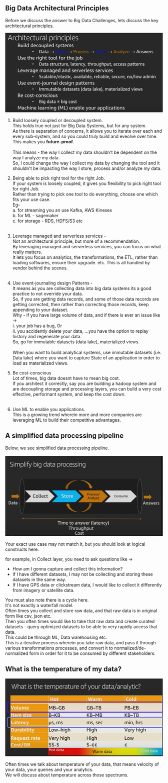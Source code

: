 ## Big Data Architectural Principles
Before we discuss the answer to Big Data Challenges, lets discuss the key architectural principles.<br>

![img_3.png](images/img_3.png)<br>

1. Build loosely coupled or decoupled system. <br>
This holds true not just for Big Data Systems, but for any system. <br>
As there is separation of concerns, it allows you to iterate over each and every sub-system, and so you could truly build and eveolve over time. <br> 
This makes you **future-proof**. <br><br>
This means - the way I collect my data shouldn't be dependent on the way I analyze my data. <br>
So, I could change the way I collect my data by changing the tool and it shouldn't be impacting the way I store, process and/or analyze my data. <br>

2. Being able to pick right tool for the right Job. <br>
If your system is loosely coupled, it gives you flexibility to pick right tool for right Job. <br>
Rather than trying to pick one tool to do everything, choose one which fits your use case. <br>
Eg-  <br>
   a. for streaming you an use Kafka, AWS Kineses <br>
   b. for ML - sagemaker <br>
   c. for storage - RDS, HDFS/S3 etc <br><br>

3. Leverage managed and serverless services - <br>
Not an architectural principle, but more of a recommendation. <br>
By leveraging managed and serverless services, you can focus on what really matters. <br>
It lets you focus on analytics, the transformations, the ETL, rather than loading softwares, ensure their upgrade. etc. This is all handled by vendor behind the scenes. <br><br>

4. Use event-journaling design Patterns - <br>
It means as you are collecting data into big data systems its a good practice to not override your data. <br>
So, if you are getting data records, and some of those data records are getting corrected, then rather than correcting those records, keep appending to your dataset. <br>
Why - if you have large volume of data, and if there is ever an issue like -> <br>
   i. your job has a bug, Or <br>
   ii. you accidently delete your data,
 ...you have the option to replay history and regenerate your data. <br>
 So, go for immutable datasets (data lake), materialized views. <br><br>
When you want to build analytical systems, use immutable datasets (i.e. Data lake) where you want to capture State of an application in order to load as materialized views. <br>

5. Be cost-conscious <br>
Lot of times, big data doesnt have to mean big cost. <br>
If you architect it correctly, say you are building a hadoop system and are decoupling storage and processing layers, you can build a very cost effective, performant system, and keep the cost down. <br><br>

6. Use ML to enable you applications. <br>
This is a growing trend wherein more and more companies are leveraging ML to build their competitive advantages. <br>

## A simplified data processing pipeline
Below, we see simplified data processing pipeline.<br><br>
![img_4.png](images/img_4.png)<br>

Your exact use case may not match it, but you should look at logical constructs here.<br>

for example, in  Collect layer, you need to ask questions like -><br>
- How am I gonna capture and collect this information?<br>
- If I have different datasets, I may not be collecting and storing these datasets in the same way.<br>
- If I have GPS data or clickstream data, I would like to collect it differently from imagery or satellite data.<br>

You must also note there is a cycle here.<br>
It's not exactly a waterfall model. <br>
Often times you collect and store raw data, and that raw data is in original form like csv, json etc.<br>
Then you often times would like to take that raw data and create curated datasets - query optimized datasets to be able to very rapidly access that data. <br>
This could be through ML, Data warehousing etc.<br> 
This is a iterative process wherein you take raw data, and pass it through various transformations processes, and convert it to normalized/de-normalized form in order for it to be consumed by different stakeholders.<br>



## What is the temperature of my data?
![img_5.png](images/img_5.png)

Often times we talk about temperature of your data, that means velocity of your data, your queries and your analytics.<br>
We will discuss about temperature across those spectrums.<br>